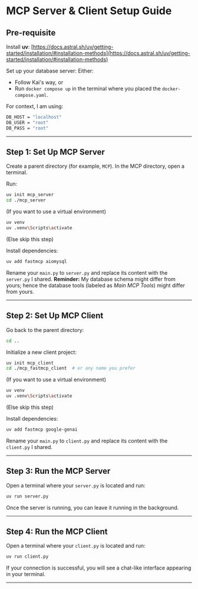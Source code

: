 
# MCP Server & Client Setup Guide

## Pre-requisite

Install **uv**:
[https://docs.astral.sh/uv/getting-started/installation/#installation-methods](https://docs.astral.sh/uv/getting-started/installation/#installation-methods)

Set up your database server:
Either:

* Follow Kai's way, or
* Run `docker compose up` in the terminal where you placed the `docker-compose.yaml`.

For context, I am using:

```bash
DB_HOST = "localhost"
DB_USER = "root"
DB_PASS = "root"
```

---

## Step 1: Set Up MCP Server

Create a parent directory (for example, `MCP`).
In the MCP directory, open a terminal.

Run:

```bash
uv init mcp_server
cd ./mcp_server
```

(If you want to use a virtual environment)

```bash
uv venv
uv .venv\Scripts\activate
```

(Else skip this step)

Install dependencies:

```bash
uv add fastmcp aiomysql
```

Rename your `main.py` to `server.py` and replace its content with the `server.py` I shared.
**Reminder:** My database schema might differ from yours; hence the database tools (labeled as *Main MCP Tools*) might differ from yours.

---

## Step 2: Set Up MCP Client

Go back to the parent directory:

```bash
cd ..
```

Initialize a new client project:

```bash
uv init mcp_client
cd ./mcp_fastmcp_client  # or any name you prefer
```

(If you want to use a virtual environment)

```bash
uv venv
uv .venv\Scripts\activate
```

(Else skip this step)

Install dependencies:

```bash
uv add fastmcp google-genai
```

Rename your `main.py` to `client.py` and replace its content with the `client.py` I shared.

---

## Step 3: Run the MCP Server

Open a terminal where your `server.py` is located and run:

```bash
uv run server.py
```

Once the server is running, you can leave it running in the background.

---

## Step 4: Run the MCP Client

Open a terminal where your `client.py` is located and run:

```bash
uv run client.py
```

If your connection is successful, you will see a chat-like interface appearing in your terminal.

---

